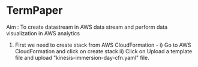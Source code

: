 # TermPaper

Aim : To create datastream in AWS data stream and perform data visualization in AWS analytics


1) First we need to create stack from AWS CloudFormation -
i) Go to AWS CloudFormation and click on create stack
ii) Click on Upload a template file and upload "kinesis-immersion-day-cfn.yaml" file.
